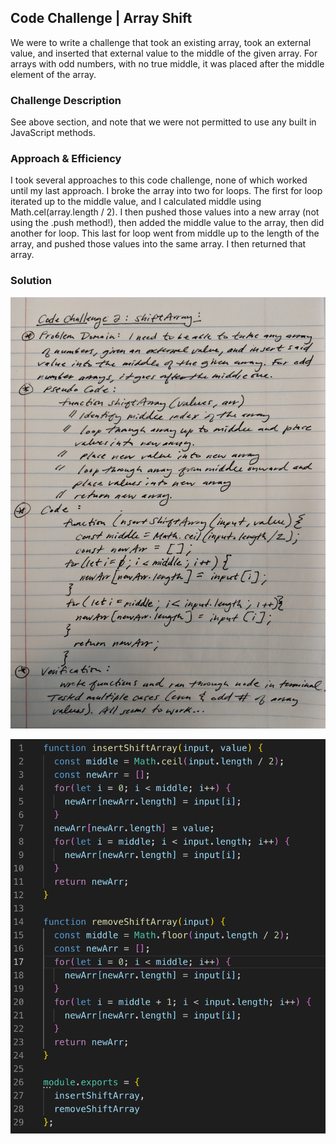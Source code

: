 ## Code Challenge | Array Shift
We were to write a challenge that took an existing array, took an external value, and inserted that external value to the middle of the given array. For arrays with odd numbers, with no true middle, it was placed after the middle element of the array. 

### Challenge Description
See above section, and note that we were not permitted to use any built in JavaScript methods. 

### Approach & Efficiency
I took several approaches to this code challenge, none of which worked until my last approach. I broke the array into two for loops. The first for loop iterated up to the middle value, and I calculated middle using Math.cel(array.length / 2). I then pushed those values into a new array (not using the .push method!), then added the middle value to the array, then did another for loop. This last for loop went from middle up to the length of the array, and pushed those values into the same array. I then returned that array. 

### Solution
![Whiteboarding](../../assets/array-shift.png)

![VSCode Solution](../../assets/array-shift-solution.png)